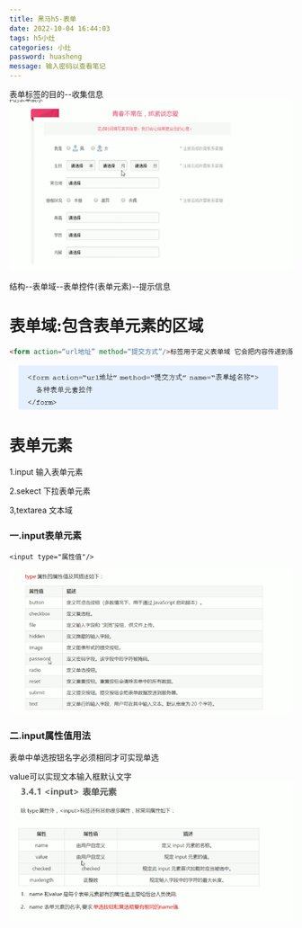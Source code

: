 ```yaml
---
title: 黑马h5-表单
date: 2022-10-04 16:44:03
tags: h5小灶
categories: 小灶
password: huasheng
message: 输入密码以查看笔记
---
```


表单标签的目的--收集信息![截屏2022-10-04 下午4.46.19](../imgs/$%7Bfiilename%7D/%E6%88%AA%E5%B1%8F2022-10-04%20%E4%B8%8B%E5%8D%884.46.19.png)

结构--表单域--表单控件(表单元素)--提示信息

# 表单域:包含表单元素的区域

```html
<form action=“url地址” method=“提交方式”/>标签用于定义表单域 它会把内容传递到服务器
```

![截屏2022-10-04 下午4.57.38](../imgs/$%7Bfiilename%7D/%E6%88%AA%E5%B1%8F2022-10-04%20%E4%B8%8B%E5%8D%884.57.38.png)

# 表单元素

1.input 输入表单元素

2.sekect 下拉表单元素

3,textarea 文本域

### 一.input表单元素

```
<input type="属性值"/>
```

![截屏2022-10-04 下午5.06.43](../imgs/$%7Bfiilename%7D/%E6%88%AA%E5%B1%8F2022-10-04%20%E4%B8%8B%E5%8D%885.06.43.png)

### 二.input属性值用法

表单中单选按钮名字必须相同才可实现单选

value可以实现文本输入框默认文字![截屏2022-10-04 下午5.32.16](../imgs/$%7Bfiilename%7D/%E6%88%AA%E5%B1%8F2022-10-04%20%E4%B8%8B%E5%8D%885.32.16.png)

